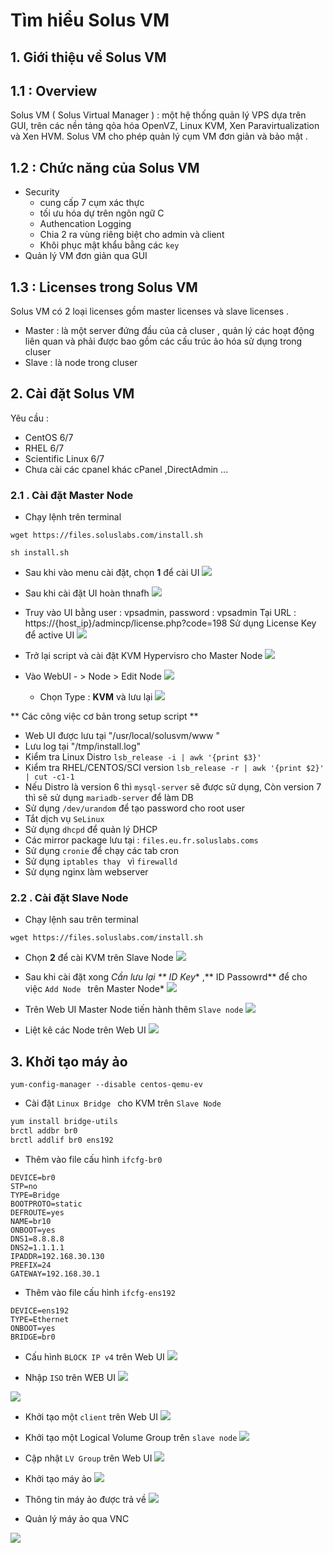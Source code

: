 # Tìm hiểu Solus VM

## 1. Giới thiệu về Solus VM

## 1.1 : Overview
Solus VM ( Solus Virtual Manager ) : một hệ thống quản lý VPS dựa trên GUI, trên các nền tảng qỏa hóa  OpenVZ, Linux KVM, Xen Paravirtualization và  Xen HVM. Solus VM cho phép quản lý cụm VM đơn giản và bảo mật .

## 1.2 : Chức năng của Solus VM 
- Security 
	-	cung cấp 7 cụm xác thực
	-	tối ưu hóa dự trên ngôn ngữ C
	-	Authencation Logging
	-	Chia 2 ra vùng riêng biệt cho admin và client
	-	Khôi phục mật khẩu bằng các 	`key`
- Quản lý VM đơn giản qua GUI


## 1.3 : Licenses trong Solus VM
Solus VM có 2 loại licenses gồm master licenses và slave licenses . 
- Master : là một server đứng đầu của cả cluser , quản lý các hoạt động liên quan và phải được bao gồm các cấu trúc ảo hóa sử dụng trong cluser
- Slave : là node trong cluser


## 2. Cài đặt Solus VM

Yêu cầu :
-   CentOS 6/7
-   RHEL 6/7
-   Scientific Linux 6/7
-  Chưa cài các cpanel khác cPanel  ,DirectAdmin ...
### 2.1 . Cài đặt  Master Node
- Chạy lệnh trên terminal
```
wget https://files.soluslabs.com/install.sh

sh install.sh
```

- Sau khi vào menu cài đặt, chọn **1** để cài UI
![](https://i.imgur.com/FUJeW3L.png)
	

- Sau khi cài đặt UI hoàn thnafh
![](https://i.imgur.com/9fbj72a.png)

- Truy vào UI bằng user :  vpsadmin, password : vpsadmin
Tại URL : https://{host_ip}/admincp/license.php?code=198
Sử dụng License Key để active UI
![](https://i.imgur.com/V5JQgbE.png)


- Trở lại script và cài đặt KVM Hypervisro cho Master Node
![](https://i.imgur.com/XqIHjeY.png)

- Vào WebUI - > Node > Edit Node
![](https://i.imgur.com/roue8fh.png)


	- Chọn Type : **KVM** và lưu lại
![](https://i.imgur.com/gNxc5p9.png)

** Các công việc cơ bản trong setup script **
- Web UI được lưu tại "/usr/local/solusvm/www "
- Lưu log tại "/tmp/install.log"
- Kiểm tra Linux Distro
`lsb_release -i | awk '{print $3}'`
- Kiểm tra RHEL/CENTOS/SCI version
`lsb_release -r | awk '{print $2}' | cut -c1-1`
- Nếu Distro là version 6 thì `mysql-server` sẽ được sử dụng, Còn version 7 thì sẽ sử dụng `mariadb-server` để làm DB
- Sử dụng `/dev/urandom`  để tạo password cho root user
- Tắt dịch vụ `SeLinux`
- Sử dụng `dhcpd` để quản lý DHCP
- Các mirror package lưu tại : `files.eu.fr.soluslabs.coms`
- Sử dụng `cronie` để chạy các tab cron
- Sử dụng `iptables thay ` vì `firewalld`
- Sử dụng nginx làm webserver

### 2.2 . Cài đặt Slave 	Node

- Chạy lệnh sau trên terminal
```
wget https://files.soluslabs.com/install.sh
```
- Chọn **2** để cài KVM trên Slave Node
![](https://i.imgur.com/NVLuzbE.png)

- Sau khi cài đặt xong 
*Cần lưu lại ** ID Key** ,** ID Passowrd** để cho việc `Add Node ` trên Master Node*
![](https://i.imgur.com/Yo7nhMl.png)

- Trên Web UI Master Node tiến hành thêm `Slave node`
![](https://i.imgur.com/Q18f24A.png)

- Liệt kê các Node trên Web UI
![](https://i.imgur.com/NHpnxtE.png)
## 3. Khởi tạo máy ảo 
  
`yum-config-manager --disable centos-qemu-ev`

- Cài đặt `Linux Bridge ` cho KVM trên `Slave Node`
```bash
yum install bridge-utils
brctl addbr br0
brctl addlif br0 ens192
```

- Thêm  vào file cấu hình `ifcfg-br0`
```
DEVICE=br0
STP=no
TYPE=Bridge
BOOTPROTO=static
DEFROUTE=yes
NAME=br10
ONBOOT=yes
DNS1=8.8.8.8
DNS2=1.1.1.1
IPADDR=192.168.30.130
PREFIX=24
GATEWAY=192.168.30.1
```
- Thêm vào  file cấu hình `ifcfg-ens192`

```
DEVICE=ens192
TYPE=Ethernet
ONBOOT=yes
BRIDGE=br0

```

- Cấu hình `BLOCK IP v4` trên Web UI
![](https://i.imgur.com/5XL4tLK.png) 

- Nhập `ISO` trên WEB UI
![](https://i.imgur.com/1fdyOsP.png)


![](https://i.imgur.com/ubsCdra.png)

- Khởi tạo một `client` trên Web UI
![](https://i.imgur.com/GBB93Bc.png)

- Khởi tạo một Logical Volume Group trên `slave node`
![](https://i.imgur.com/Qu4MnSD.png)

- Cập nhật `LV Group` trên Web UI
![](https://i.imgur.com/OGsC8Jy.png)

- Khởi tạo máy ảo 
![](https://i.imgur.com/ubsCdra.png)

- Thông tin máy ảo được trả về
![](https://i.imgur.com/bYBxpUt.png)

- Quản lý máy ảo qua VNC

![](https://i.imgur.com/zLO3rNl.png)
